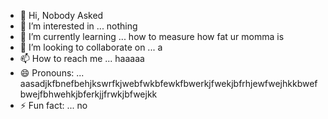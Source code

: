 - 👋 Hi, Nobody Asked
- 👀 I’m interested in ... nothing
- 🌱 I’m currently learning ... how to measure how fat ur momma is
- 💞️ I’m looking to collaborate on ... a
- 📫 How to reach me ... haaaaa
- 😄 Pronouns: ... aasadjkfbnefbehjkswrfkjwebfwkbfewkfbwerkjfwekjbfrhjewfwejhkkbwefbwejfbhwehkjbferkjjfrwkjbfwejkk
- ⚡ Fun fact: ... no

<!---
gfffgyttyyyyr/gfffgyttyyyyr is a ✨ special ✨ repository because its `README.md` (this file) appears on your GitHub profile.
You can click the Preview link to take a look at your changes.
--->
